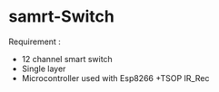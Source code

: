 # samrt-Switch

Requirement :
*  12 channel smart switch
*  Single layer
*  Microcontroller used with Esp8266 +TSOP IR_Rec

